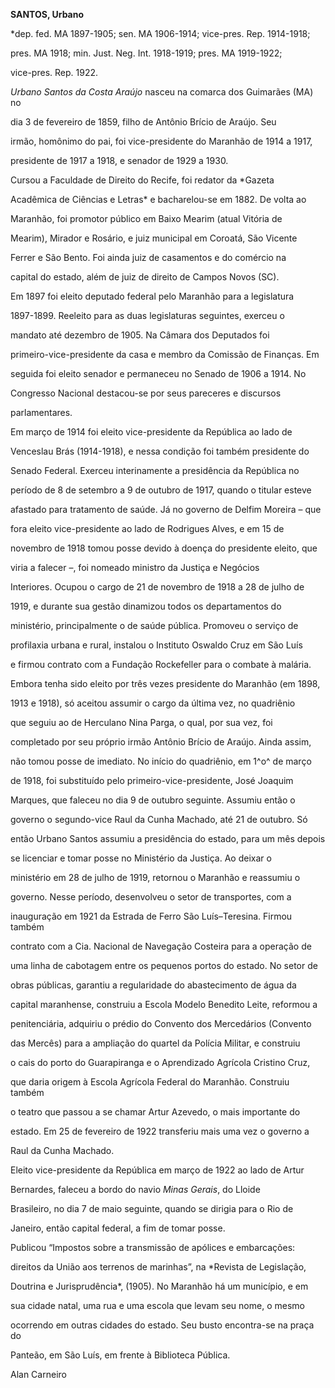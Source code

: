 **SANTOS, Urbano**



\*dep. fed. MA 1897-1905; sen. MA 1906-1914; vice-pres. Rep. 1914-1918;

pres. MA 1918; min. Just. Neg. Int. 1918-1919; pres. MA 1919-1922;

vice-pres. Rep. 1922.



*Urbano Santos da Costa Araújo* nasceu na comarca dos Guimarães (MA) no

dia 3 de fevereiro de 1859, filho de Antônio Brício de Araújo. Seu

irmão, homônimo do pai, foi vice-presidente do Maranhão de 1914 a 1917,

presidente de 1917 a 1918, e senador de 1929 a 1930.



Cursou a Faculdade de Direito do Recife, foi redator da *Gazeta

Acadêmica de Ciências e Letras* e bacharelou-se em 1882. De volta ao

Maranhão, foi promotor público em Baixo Mearim (atual Vitória de

Mearim), Mirador e Rosário, e juiz municipal em Coroatá, São Vicente

Ferrer e São Bento. Foi ainda juiz de casamentos e do comércio na

capital do estado, além de juiz de direito de Campos Novos (SC).



Em 1897 foi eleito deputado federal pelo Maranhão para a legislatura

1897-1899. Reeleito para as duas legislaturas seguintes, exerceu o

mandato até dezembro de 1905. Na Câmara dos Deputados foi

primeiro-vice-presidente da casa e membro da Comissão de Finanças. Em

seguida foi eleito senador e permaneceu no Senado de 1906 a 1914. No

Congresso Nacional destacou-se por seus pareceres e discursos

parlamentares.



Em março de 1914 foi eleito vice-presidente da República ao lado de

Venceslau Brás (1914-1918), e nessa condição foi também presidente do

Senado Federal. Exerceu interinamente a presidência da República no

período de 8 de setembro a 9 de outubro de 1917, quando o titular esteve

afastado para tratamento de saúde. Já no governo de Delfim Moreira – que

fora eleito vice-presidente ao lado de Rodrigues Alves, e em 15 de

novembro de 1918 tomou posse devido à doença do presidente eleito, que

viria a falecer –, foi nomeado ministro da Justiça e Negócios

Interiores. Ocupou o cargo de 21 de novembro de 1918 a 28 de julho de

1919, e durante sua gestão dinamizou todos os departamentos do

ministério, principalmente o de saúde pública. Promoveu o serviço de

profilaxia urbana e rural, instalou o Instituto Oswaldo Cruz em São Luís

e firmou contrato com a Fundação Rockefeller para o combate à malária.



Embora tenha sido eleito por três vezes presidente do Maranhão (em 1898,

1913 e 1918), só aceitou assumir o cargo da última vez, no quadriênio

que seguiu ao de Herculano Nina Parga, o qual, por sua vez, foi

completado por seu próprio irmão Antônio Brício de Araújo. Ainda assim,

não tomou posse de imediato. No início do quadriênio, em 1^o^ de março

de 1918, foi substituído pelo primeiro-vice-presidente, José Joaquim

Marques, que faleceu no dia 9 de outubro seguinte. Assumiu então o

governo o segundo-vice Raul da Cunha Machado, até 21 de outubro. Só

então Urbano Santos assumiu a presidência do estado, para um mês depois

se licenciar e tomar posse no Ministério da Justiça. Ao deixar o

ministério em 28 de julho de 1919, retornou o Maranhão e reassumiu o

governo. Nesse período, desenvolveu o setor de transportes, com a

inauguração em 1921 da Estrada de Ferro São Luís–Teresina. Firmou também

contrato com a Cia. Nacional de Navegação Costeira para a operação de

uma linha de cabotagem entre os pequenos portos do estado. No setor de

obras públicas, garantiu a regularidade do abastecimento de água da

capital maranhense, construiu a Escola Modelo Benedito Leite, reformou a

penitenciária, adquiriu o prédio do Convento dos Mercedários (Convento

das Mercês) para a ampliação do quartel da Polícia Militar, e construiu

o cais do porto do Guarapiranga e o Aprendizado Agrícola Cristino Cruz,

que daria origem à Escola Agrícola Federal do Maranhão. Construiu também

o teatro que passou a se chamar Artur Azevedo, o mais importante do

estado. Em 25 de fevereiro de 1922 transferiu mais uma vez o governo a

Raul da Cunha Machado.



Eleito vice-presidente da República em março de 1922 ao lado de Artur

Bernardes, faleceu a bordo do navio *Minas Gerais*, do Lloide

Brasileiro, no dia 7 de maio seguinte, quando se dirigia para o Rio de

Janeiro, então capital federal, a fim de tomar posse.



Publicou “Impostos sobre a transmissão de apólices e embarcações:

direitos da União aos terrenos de marinhas”, na *Revista de Legislação,

Doutrina e Jurisprudência*, (1905). No Maranhão há um município, e em

sua cidade natal, uma rua e uma escola que levam seu nome, o mesmo

ocorrendo em outras cidades do estado. Seu busto encontra-se na praça do

Panteão, em São Luís, em frente à Biblioteca Pública.



Alan Carneiro



